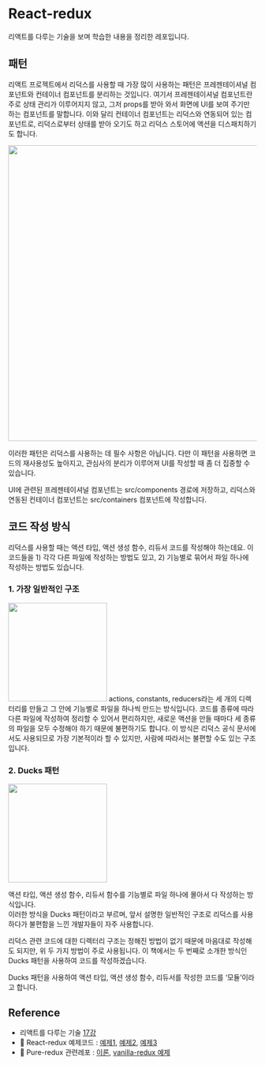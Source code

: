 # React-redux
리액트를 다루는 기술을 보며 학습한 내용을 정리한 레포입니다.

## 패턴

리액트 프로젝트에서 리덕스를 사용할 때 가장 많이 사용하는 패턴은 프레젠테이셔널 컴포넌트와 컨테이너 컴포넌트를 분리하는 것입니다. 여기서 프레젠테이셔널 컴포넌트란 주로 상태 관리가 이루어지지 않고, 그저 props를 받아 와서 화면에 UI를 보여 주기만 하는 컴포넌트를 말합니다. 이와 달리 컨테이너 컴포넌트는 리덕스와 연동되어 있는 컴포넌트로, 리덕스로부터 상태를 받아 오기도 하고 리덕스 스토어에 액션을 디스패치하기도 합니다.

<img alt="" style="width: 600px; height: auto;" src="https://thebook.io/img/080203/432.jpg">

이러한 패턴은 리덕스를 사용하는 데 필수 사항은 아닙니다. 다만 이 패턴을 사용하면 코드의 재사용성도 높아지고, 관심사의 분리가 이루어져 UI를 작성할 때 좀 더 집중할 수 있습니다.

UI에 관련된 프레젠테이셔널 컴포넌트는 src/components 경로에 저장하고, 리덕스와 연동된 컨테이너 컴포넌트는 src/containers 컴포넌트에 작성합니다.

## 코드 작성 방식

리덕스를 사용할 때는 액션 타입, 액션 생성 함수, 리듀서 코드를 작성해야 하는데요. 이 코드들을 1) 각각 다른 파일에 작성하는 방법도 있고, 2) 기능별로 묶어서 파일 하나에 작성하는 방법도 있습니다.

### 1. 가장 일반적인 구조
<img alt="" style="width: 200px; height:auto;" src="https://thebook.io/img/080203/436.jpg">
actions, constants, reducers라는 세 개의 디렉터리를 만들고 그 안에 기능별로 파일을 하나씩 만드는 방식입니다. 코드를 종류에 따라 다른 파일에 작성하여 정리할 수 있어서 편리하지만, 새로운 액션을 만들 때마다 세 종류의 파일을 모두 수정해야 하기 때문에 불편하기도 합니다. 이 방식은 리덕스 공식 문서에서도 사용되므로 가장 기본적이라 할 수 있지만, 사람에 따라서는 불편할 수도 있는 구조입니다.
<br />

### 2. Ducks 패턴
<img alt="" style="width: 200px; height: auto;" src="https://thebook.io/img/080203/436_2.jpg">

액션 타입, 액션 생성 함수, 리듀서 함수를 기능별로 파일 하나에 몰아서 다 작성하는 방식입니다. <br/>
이러한 방식을 Ducks 패턴이라고 부르며, 앞서 설명한 일반적인 구조로 리덕스를 사용하다가 불편함을 느낀 개발자들이 자주 사용합니다.

리덕스 관련 코드에 대한 디렉터리 구조는 정해진 방법이 없기 때문에 마음대로 작성해도 되지만, 위 두 가지 방법이 주로 사용됩니다. 이 책에서는 두 번째로 소개한 방식인 Ducks 패턴을 사용하여 코드를 작성하겠습니다.

Ducks 패턴을 사용하여 액션 타입, 액션 생성 함수, 리듀서를 작성한 코드를 ‘모듈’이라고 합니다.

## Reference
- 리액트를 다루는 기술 [17강](https://thebook.io/080203/ch17/)
- 🔗 React-redux 예제코드 : [예제1](https://github.com/sukyoungshin/reactJS/tree/master/02-react-redux-velopert), [예제2](https://github.com/sukyoungshin/reactJS/tree/master/01-react-redux-nomard), [예제3](https://github.com/sukyoungshin/reactJS/tree/master/shoeshop)
- 🔗 Pure-redux 관련레포 : [이론](https://github.com/sukyoungshin/TIL/blob/main/JS/03_redux.md),
[vanilla-redux 예제](https://github.com/sukyoungshin/reactJS/tree/master/vanilla-redux)
